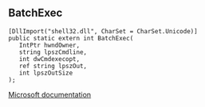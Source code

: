 ## BatchExec

```
[DllImport("shell32.dll", CharSet = CharSet.Unicode)]
public static extern int BatchExec(
   IntPtr hwndOwner,
   string lpszCmdline,
   int dwCmdexecopt,
   ref string lpszOut,
   int lpszOutSize
);
```

[Microsoft documentation](TODO)
